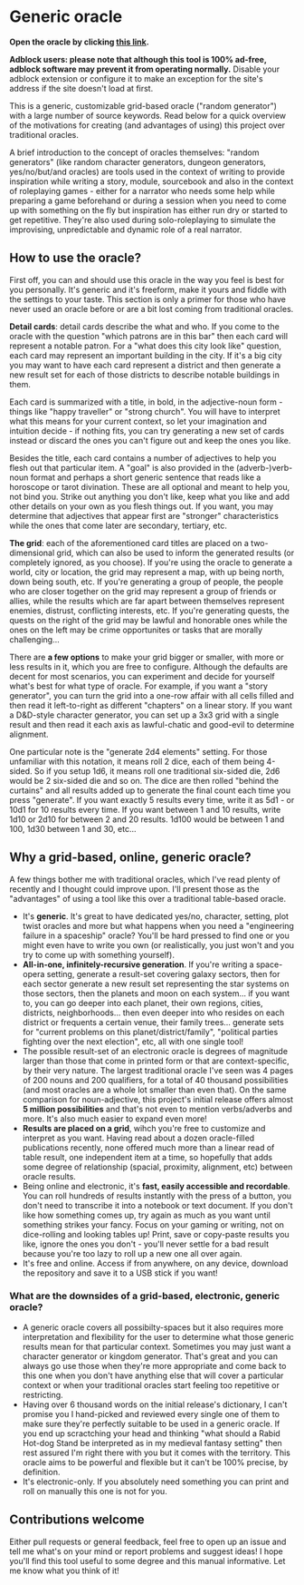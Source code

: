 # Generic oracle

**Open the oracle by clicking [this link](https://tukkek.github.io/generic-oracle/).**

**Adblock users: please note that although this tool is 100% ad-free, adblock software may prevent it from operating normally.** Disable your adblock extension or configure it to make an exception for the site's address if the site doesn't load at first.

This is a generic, customizable grid-based oracle ("random generator") with a large number of source keywords. Read below for a quick overview of the motivations for creating (and advantages of using) this project over traditional oracles.

A brief introduction to the concept of oracles themselves: "random generators" (like random character generators, dungeon generators, yes/no/but/and oracles) are tools used in the context of writing to provide inspiration while writing a story, module, sourcebook and also in the context of roleplaying games - either for a narrator who needs some help while preparing a game beforehand or during a session when you need to come up with something on the fly but inspiration has either run dry or started to get repetitive. They're also used during solo-roleplaying to simulate the improvising, unpredictable and dynamic role of a real narrator.

## How to use the oracle?

First off, you can and should use this oracle in the way you feel is best for you personally. It's generic and it's freeform, make it yours and fiddle with the settings to your taste. This section is only a primer for those who have never used an oracle before or are a bit lost coming from traditional oracles.

**Detail cards**: detail cards describe the what and who. If you come to the oracle with the question "which patrons are in this bar" then each card will represent a notable patron. For a "what does this city look like" question, each card may represent an important building in the city. If it's a big city you may want to have each card represent a district and then generate a new result set for each of those districts to describe notable buildings in them.

Each card is summarized with a title, in bold, in the adjective-noun form - things like "happy traveller" or "strong church". You will have to interpret what this means for your current context, so let your imagination and intuition decide - if nothing fits, you can try generating a new set of cards instead or discard the ones you can't figure out and keep the ones you like.

Besides the title, each card contains a number of adjectives to help you flesh out that particular item. A "goal" is also provided in the (adverb-)verb-noun format and perhaps a short generic sentence that reads like a horoscope or tarot divination. These are all optional and meant to help you, not bind you. Strike out anything you don't like, keep what you like and add other details on your own as you flesh things out. If you want, you may determine that adjectives that appear first are "stronger" characteristics while the ones that come later are secondary, tertiary, etc.

**The grid**: each of the aforementioned card titles are placed on a two-dimensional grid, which can also be used to inform the generated results (or completely ignored, as you choose). If you're using the oracle to generate a world, city or location, the grid may represent a map, with up being north, down being south, etc. If you're generating a group of people, the people who are closer together on the grid may represent a group of friends or allies, while the results which are far apart between themselves represent enemies, distrust, conflicting interests, etc. If you're generating quests, the quests on the right of the grid may be lawful and honorable ones while the ones on the left may be crime opportunites or tasks that are morally challenging...

There are **a few options** to make your grid bigger or smaller, with more or less results in it, which you are free to configure. Although the defaults are decent for most scenarios, you can experiment and decide for yourself what's best for what type of oracle. For example, if you want a "story generator", you can turn the grid into a one-row affair with all cells filled and then read it left-to-right as different "chapters" on a linear story. If you want a D&D-style character generator, you can set up a 3x3 grid with a single result and then read it each axis as lawful-chatic and good-evil to determine alignment.

One particular note is the "generate 2d4 elements" setting. For those unfamiliar with this notation, it means roll 2 dice, each of them being 4-sided. So if you setup 1d6, it means roll one traditional six-sided die, 2d6 would be 2 six-sided die and so on. The dice are then rolled "behind the curtains" and all results added up to generate the final count each time you press "generate". If you want exactly 5 results every time, write it as 5d1 - or 10d1 for 10 results every time. If you want between 1 and 10 results, write 1d10 or 2d10 for between 2 and 20 results. 1d100 would be between 1 and 100, 1d30 between 1 and 30, etc...

## Why a grid-based, online, generic oracle?

A few things bother me with traditional oracles, which I've read plenty of recently and I thought could improve upon. I'll present those as the "advantages" of using a tool like this over a traditional table-based oracle.

* It's **generic**. It's great to have dedicated yes/no, character, setting, plot twist oracles and more but what happens when you need a "engineering failure in a spaceship" oracle? You'll be hard pressed to find one or you might even have to write you own (or realistically, you just won't and you try to come up with something yourself).
* **All-in-one, infinitely-recursive generation**. If you're writing a space-opera setting, generate a result-set covering galaxy sectors, then for each sector generate a new result set representing the star systems on those sectors, then the planets and moon on each system... if you want to, you can go deeper into each planet, their own regions, cities, districts, neighborhoods... then even deeper into who resides on each district or frequents a certain venue, their family trees... generate sets for "current problems on this planet/district/family", "political parties fighting over the next election", etc, all with one single tool!
* The possible result-set of an electronic oracle is degrees of magnitude larger than those that come in printed form or that are context-specific, by their very nature. The largest traditional oracle I've seen was 4 pages of 200 nouns and 200 qualifiers, for a total of 40 thousand possibilities (and most oracles are a whole lot smaller than even that). On the same comparison for noun-adjective, this project's initial release offers almost **5 million possibilities** and that's not even to mention verbs/adverbs and more. It's also much easier to expand even more!
* **Results are placed on a grid**, wihch you're free to customize and interpret as you want. Having read about a dozen oracle-filled publications recently, none offered much more than a linear read of table result, one independent item at a time, so hopefully that adds some degree of relationship (spacial, proximity, alignment, etc) between oracle results.
* Being online and electronic, it's **fast, easily accessible and recordable**. You can roll hundreds of results instantly with the press of a button, you don't need to transcribe it into a notebook or text document. If you don't like how something comes up, try again as much as you want until something strikes your fancy. Focus on your gaming or writing, not on dice-rolling and looking tables up! Print, save or copy-paste results you like, ignore the ones you don't - you'll never settle for a bad result because you're too lazy to roll up a new one all over again.
* It's free and online. Access if from anywhere, on any device, download the repository and save it to a USB stick if you want!

### What are the downsides of a grid-based, electronic, generic oracle?

* A generic oracle covers all possibilty-spaces but it also requires more interpretation and flexibility for the user to determine what those generic results mean for that particular context. Sometimes you may just want a character generator or kingdom generator. That's great and you can always go use those when they're more appropriate and come back to this one when you don't have anything else that will cover a particular context or when your traditional oracles start feeling too repetitive or restricting.
* Having over 6 thousand words on the initial release's dictionary, I can't promise you I hand-picked and reviewed every single one of them to make sure they're perfectly suitable to be used in a generic oracle. If you end up scractching your head and thinking "what should a Rabid Hot-dog Stand be interpreted as in my medieval fantasy setting" then rest assured I'm right there with you but it comes with the territory. This oracle aims to be powerful and flexible but it can't be 100% precise, by definition.
* It's electronic-only. If you absolutely need something you can print and roll on manually this one is not for you.


## Contributions welcome
Either pull requests or general feedback, feel free to open up an issue and tell me what's on your mind or report problems and suggest ideas! I hope you'll find this tool useful to some degree and this manual informative. Let me know what you think of it!
